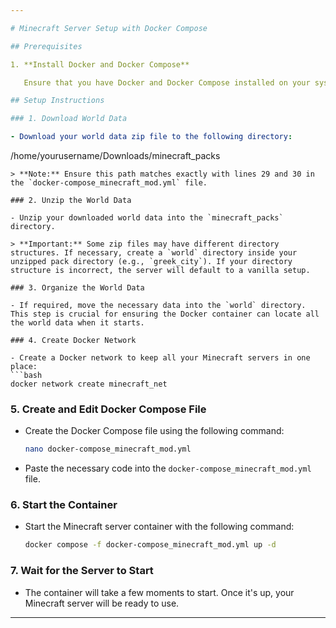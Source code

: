 ```yaml
---

# Minecraft Server Setup with Docker Compose

## Prerequisites

1. **Install Docker and Docker Compose**

   Ensure that you have Docker and Docker Compose installed on your system. You can follow the official Docker installation guide for your operating system.

## Setup Instructions

### 1. Download World Data

- Download your world data zip file to the following directory:
  ```
  /home/yourusername/Downloads/minecraft_packs
  ```
  > **Note:** Ensure this path matches exactly with lines 29 and 30 in the `docker-compose_minecraft_mod.yml` file.

### 2. Unzip the World Data

- Unzip your downloaded world data into the `minecraft_packs` directory.
  
  > **Important:** Some zip files may have different directory structures. If necessary, create a `world` directory inside your unzipped pack directory (e.g., `greek_city`). If your directory structure is incorrect, the server will default to a vanilla setup.

### 3. Organize the World Data

- If required, move the necessary data into the `world` directory. This step is crucial for ensuring the Docker container can locate all the world data when it starts.

### 4. Create Docker Network

- Create a Docker network to keep all your Minecraft servers in one place:
  ```bash
  docker network create minecraft_net
  ```

### 5. Create and Edit Docker Compose File

- Create the Docker Compose file using the following command:
  ```bash
  nano docker-compose_minecraft_mod.yml
  ```
- Paste the necessary code into the `docker-compose_minecraft_mod.yml` file.

### 6. Start the Container

- Start the Minecraft server container with the following command:
  ```bash
  docker compose -f docker-compose_minecraft_mod.yml up -d
  ```

### 7. Wait for the Server to Start

- The container will take a few moments to start. Once it's up, your Minecraft server will be ready to use.

---
```


